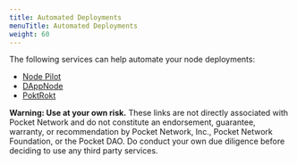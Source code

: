 ```yaml
---
title: Automated Deployments
menuTitle: Automated Deployments
weight: 60
---
```



The following services can help automate your node deployments:

* [Node Pilot](https://nodepilot.tech)
* [DAppNode](https://dappnode.io)
* [PoktRokt](https://github.com/BenVanGithub/POKT-ROKT)

**Warning: Use at your own risk.** These links are not directly associated with Pocket Network and do not constitute an endorsement, guarantee, warranty, or recommendation by Pocket Network, Inc., Pocket Network Foundation, or the Pocket DAO. Do conduct your own due diligence before deciding to use any third party services.

